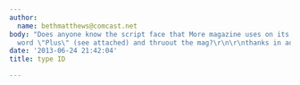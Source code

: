 ```yaml
---
author:
  name: bethmatthews@comcast.net
body: "Does anyone know the script face that More magazine uses on its cover in the
  word \"Plus\" (see attached) and thruout the mag?\r\n\r\nthanks in advance!\r\n\r\nbeth[img:sites/default/files/old-images/MoreTYPE_3438.jpg]"
date: '2013-06-24 21:42:04'
title: type ID

---
```

